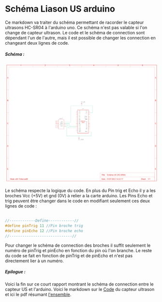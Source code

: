 # Schéma Liason US arduino

  Ce markdown va traiter du schéma permettant de racorder le capteur ultrasons HC-SR04 à l'arduino uno. Ce schéma n'est pas valable si l'on change de capteur ultrason. Le code et le schéma de connection sont dépendant l'un de l'autre, mais il est possible de changer les connection en changeant deux lignes de code.

  ##### Schéma :

  ![Schema](https://github.com/J3R5/Arduino_ultrason_HC_SR04/blob/main/datasheet/Schema_US.png)

  Le schéma respecte la logique du code. En plus du Pin trig et Echo il y a les broches Vcc (+5V) et gnd (0V) à relier a la carte arduino. Les Pins Echo et trig peuvent être changer dans le code en modifiant seulement ces deux lignes de code :

  ~~~C++

//------------Define------------//
#define pinTrig 11 //Pin broche trig
#define pinEcho 12 //Pin broche echo
//-----------------------------//


  ~~~

Pour changer le schéma de connection des broches il suffit seulement le numéro de pinTrig et pinEcho en fonction du pin où l'on branche. Le reste du code se fait en fonction de pinTrig et de pinEcho et n'est pas directement lier à un numéro.

##### Epilogue :

Voici la fin sur ce court rapport montrant le schéma de connection entre le capteur US et l'arduino. Voici le markdown sur le [Code](https://github.com/J3R5/Arduino_ultrason_HC_SR04/blob/main/documentation/Documentation.md) du capteur ultrason et ici le pdf résumant [l'ensemble]().

